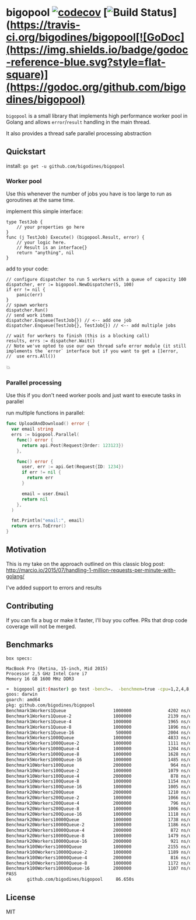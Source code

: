 # bigopool [![codecov](https://codecov.io/gh/bigodines/bigopool/branch/master/graph/badge.svg)](https://codecov.io/gh/bigodines/bigopool) [![Build Status](https://travis-ci.org/bigodines/bigopool.png)](https://travis-ci.org/bigodines/bigopool[![GoDoc](https://img.shields.io/badge/godoc-reference-blue.svg?style=flat-square)](https://godoc.org/github.com/bigodines/bigopool)


`bigopool` is a small library that implements high performance worker pool in Golang and allows `error`/`result` handling in the main thread.

It also provides a thread safe parallel processing abstraction

## Quickstart

install:
`go get -u github.com/bigodines/bigopool`

### Worker pool

Use this whenever the number of jobs you have is too large to run as goroutines at the same time.

implement this simple interface:
```golang
type TestJob {
    // your properties go here
}
func (j TestJob) Execute() (bigopool.Result, error) {
    // your logic here.
    // Result is an interface{}
    return "anything", nil
}
```

add to your code:
```golang
// configure dispatcher to run 5 workers with a queue of capacity 100
dispatcher, err := bigopool.NewDispatcher(5, 100)
if err != nil {
    panic(err)
}
// spawn workers
dispatcher.Run()
// send work items
dispatcher.Enqueue(TestJob{}) // <-- add one job
dispatcher.Enqueue(TestJob{}, TestJob{}) // <-- add multiple jobs

// wait for workers to finish (this is a blocking call)
results, errs := dispatcher.Wait()
// Note we've opted to use our own thread safe error module (it still implements the `error` interface but if you want to get a []error,
//  use errs.All())
```

:boom:

### Parallel processing

Use this if you don't need worker pools and just want to execute tasks in parallel

run multiple functions in parallel:
```go
func UploadAndDownload() error {
  var email string
  errs := bigopool.Parallel(
    func() error {
      return api.Post(Request{Order: 123123})
    },

    func() error {
      user, err := api.Get(Request{ID: 1234})
      if err != nil {
        return err
      }

      email = user.Email
      return nil
    },
  )

  fmt.Println("email:", email)
  return errs.ToError()
}
```

## Motivation

This is my take on the approach outlined on this classic blog post: http://marcio.io/2015/07/handling-1-million-requests-per-minute-with-golang/

I've added support to errors and results

## Contributing

If you can fix a bug or make it faster, I'll buy you coffee. PRs that drop code coverage will not be merged.

## Benchmarks
```
box specs:

MacBook Pro (Retina, 15-inch, Mid 2015)
Processor 2,5 GHz Intel Core i7
Memory 16 GB 1600 MHz DDR3
```
```bash
➜  bigopool git:(master) go test -bench=.  -benchmem=true -cpu=1,2,4,8,16
goos: darwin
goarch: amd64
pkg: github.com/bigodines/bigopool
Benchmark1Workers1Queue                  1000000              4202 ns/op             256 B/op          0 allocs/op
Benchmark1Workers1Queue-2                1000000              2139 ns/op             176 B/op          0 allocs/op
Benchmark1Workers1Queue-4                1000000              1965 ns/op             160 B/op          0 allocs/op
Benchmark1Workers1Queue-8                1000000              1896 ns/op             152 B/op          0 allocs/op
Benchmark1Workers1Queue-16                500000              2004 ns/op             143 B/op          0 allocs/op
Benchmark5Workers1000Queue               1000000              4833 ns/op             323 B/op          1 allocs/op
Benchmark5Workers1000Queue-2             1000000              1111 ns/op             136 B/op          0 allocs/op
Benchmark5Workers1000Queue-4             1000000              1204 ns/op             163 B/op          0 allocs/op
Benchmark5Workers1000Queue-8             1000000              1628 ns/op             169 B/op          0 allocs/op
Benchmark5Workers1000Queue-16            1000000              1485 ns/op             160 B/op          0 allocs/op
Benchmark10Workers100Queue               2000000               964 ns/op              86 B/op          0 allocs/op
Benchmark10Workers100Queue-2             1000000              1079 ns/op             137 B/op          0 allocs/op
Benchmark10Workers100Queue-4             2000000               878 ns/op             145 B/op          0 allocs/op
Benchmark10Workers100Queue-8             1000000              1154 ns/op             125 B/op          0 allocs/op
Benchmark10Workers100Queue-16            1000000              1005 ns/op             110 B/op          0 allocs/op
Benchmark20Workers200Queue               2000000              1210 ns/op             109 B/op          0 allocs/op
Benchmark20Workers200Queue-2             1000000              1066 ns/op             136 B/op          0 allocs/op
Benchmark20Workers200Queue-4             2000000               796 ns/op             161 B/op          0 allocs/op
Benchmark20Workers200Queue-8             1000000              1006 ns/op             115 B/op          0 allocs/op
Benchmark20Workers200Queue-16            1000000              1118 ns/op             132 B/op          0 allocs/op
Benchmark20Workers10000Queue             1000000              1738 ns/op             111 B/op          0 allocs/op
Benchmark20Workers10000Queue-2           1000000              1186 ns/op             123 B/op          0 allocs/op
Benchmark20Workers10000Queue-4           2000000               872 ns/op             168 B/op          0 allocs/op
Benchmark20Workers10000Queue-8           1000000              1479 ns/op             162 B/op          0 allocs/op
Benchmark20Workers10000Queue-16          2000000               921 ns/op              94 B/op          0 allocs/op
Benchmark100Workers10000Queue            1000000              2155 ns/op             176 B/op          0 allocs/op
Benchmark100Workers10000Queue-2          1000000              1189 ns/op             126 B/op          0 allocs/op
Benchmark100Workers10000Queue-4          2000000               816 ns/op             137 B/op          0 allocs/op
Benchmark100Workers10000Queue-8          1000000              1172 ns/op             152 B/op          0 allocs/op
Benchmark100Workers10000Queue-16         2000000              1107 ns/op             128 B/op          0 allocs/op
PASS
ok      github.com/bigodines/bigopool     86.650s

```

## License

MIT
